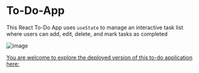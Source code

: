# To-Do-App

This React To-Do App uses `useState` to manage an interactive task list where users can add, edit, delete, and mark tasks as completed

![image](https://github.com/user-attachments/assets/590e17e2-964e-4421-b888-93b66ae44854)


[You are welcome to explore the deployed version of this to-do application here:](https://to-do-app-te8i.onrender.com)
